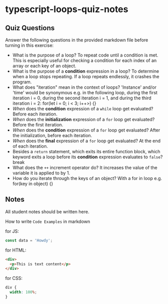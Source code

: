 # typescript-loops-quiz-notes

## Quiz Questions

Answer the following questions in the provided markdown file before turning in this exercise:

- What is the purpose of a loop?
  To repeat code until a condition is met. This is especially useful for checking a condition for each index of an array or each key of an object.
- What is the purpose of a **condition** expression in a loop?
  To determine when a loop stops repeating. If a loop repeats endlessly, it crashes the program.
- What does "iteration" mean in the context of loops?
  'Instance' and/or 'time' would be synonymous e.g. in the following loop, during the first iteration i = 0, during the second iteration i = 1, and during the third iteration i = 2:
  for(let i = 0; i < 3; i++>) {}
- _When_ does the **condition** expression of a `while` loop get evaluated?
  Before each iteration.
- _When_ does the **initialization** expression of a `for` loop get evaluated?
  Before the first iteration.
- _When_ does the **condition** expression of a `for` loop get evaluated?
  After the initialization, before each iteration.
- _When_ does the **final** expression of a `for` loop get evaluated?
  At the end of each iteration.
- Besides a `return` statement, which exits its entire function block, which keyword exits a loop before its **condition** expression evaluates to `false`?
  break
- What does the `++` increment operator do?
  It increases the value of the variable it is applied to by 1.
- How do you iterate through the keys of an object?
  With a for in loop e.g. for(key in object) {}

## Notes

All student notes should be written here.

How to write `Code Examples` in markdown

for JS:

```javascript
const data = 'Howdy';
```

for HTML:

```html
<div>
  <p>This is text content</p>
</div>
```

for CSS:

```css
div {
  width: 100%;
}
```
